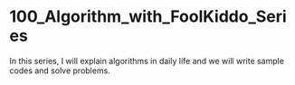# 100_Algorithm_with_FoolKiddo_Series
In this series, I will explain algorithms in daily life and we will write sample codes and solve problems.
